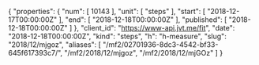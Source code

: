 {
  "properties": {
    "num": [
      10143
    ],
    "unit": [
      "steps"
    ],
    "start": [
      "2018-12-17T00:00:00Z"
    ],
    "end": [
      "2018-12-18T00:00:00Z"
    ],
    "published": [
      "2018-12-18T00:00:00Z"
    ]
  },
  "client_id": "https://www-api.jvt.me/fit",
  "date": "2018-12-18T00:00:00Z",
  "kind": "steps",
  "h": "h-measure",
  "slug": "2018/12/mjgoz",
  "aliases": [
    "/mf2/02701936-8dc3-4542-bf33-645f617393c7/",
    "/mf2/2018/12/mjgoz",
    "/mf2/2018/12/mjGOz"
  ]
}
